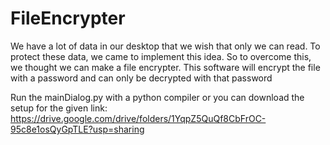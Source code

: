 # FileEncrypter
We have a lot of data in our desktop that we wish that only we can read.
To protect these data, we came to implement this idea. So to overcome this, we thought we can make a file encrypter. 
This software will encrypt the file with a password and can only be decrypted with that password

Run the mainDialog.py with a python compiler or you can download the setup for the given link:
https://drive.google.com/drive/folders/1YqpZ5QuQf8CbFrOC-95c8e1osQyGpTLE?usp=sharing
